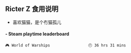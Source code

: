 ## Ricter Z 食用说明
- 喜欢猫猫，是个冇猫孤儿

<!-- steam-box start -->
#### - Steam playtime leaderboard
```text
🎮 World of Warships                 🕘 36 hrs 31 mins
```
<!-- Powered by https://github.com/YouEclipse/steam-box . -->
<!-- steam-box end -->
